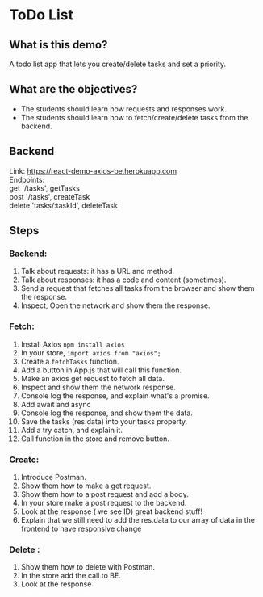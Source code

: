 # ToDo List

## What is this demo?

A todo list app that lets you create/delete tasks and set a priority.

## What are the objectives?

- The students should learn how requests and responses work.
- The students should learn how to fetch/create/delete tasks from the backend.

## Backend

Link: https://react-demo-axios-be.herokuapp.com
<br/>
Endpoints:
<br/>
get '/tasks', getTasks
<br/>
post '/tasks', createTask
<br/>
delete 'tasks/:taskId', deleteTask

## Steps

### Backend:

1. Talk about requests: it has a URL and method.
2. Talk about responses: it has a code and content (sometimes).
3. Send a request that fetches all tasks from the browser and show them the response.
4. Inspect, Open the network and show them the response.

### Fetch:

1. Install Axios `npm install axios`
2. In your store, `import axios from "axios";`
3. Create a `fetchTasks` function.
4. Add a button in App.js that will call this function.
5. Make an axios get request to fetch all data.
6. Inspect and show them the network response.
7. Console log the response, and explain what's a promise.
8. Add await and async
9. Console log the response, and show them the data.
10. Save the tasks (res.data) into your tasks property.
11. Add a try catch, and explain it.
12. Call function in the store and remove button.

### Create:

1. Introduce Postman.
2. Show them how to make a get request.
3. Show them how to a post request and add a body.
4. In your store make a post request to the backend.
5. Look at the response ( we see ID) great backend stuff!
6. Explain that we still need to add the res.data to our array of data in the frontend to have responsive change

### Delete :

1. Show them how to delete with Postman.
2. In the store add the call to BE.
3. Look at the response
